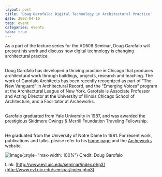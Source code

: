```yaml
---
layout: post
title: 'Doug Garofalo: Digital Technology in Architectural Practice'
date: 2002-04-10
tags: event
categories: events
tabs: true
---
```


As a part of the lecture series for the AD508 Seminar, Doug Garofalo will present his work and discuss how digital technology is changing architectural practice.<br><br>

Doug Garofalo has developed a thriving practice in Chicago that produces architectural work through buildings, projects, research and teaching. The work of Garofalo Architects has been recently recognized as part of  &ldquo;The New Vanguard&rdquo; in Architectural Record, and the &ldquo;Emerging Voices&rdquo; program at the Architectural League of New York. Garofalo is Associate Professor and Acting Director at the University of Illinois Chicago School of Architecture, and a Facilitator at  Archeworks.<br><br>

Garofalo graduated from Yale University in 1987, and was awarded the prestigious Skidmore Owings &amp; Merrill Foundation Traveling Fellowship.<br><br>

He graduated from the University of Notre Dame In 1981. For recent work, publications and talks, please refer to his <a href="http://garofalo.a-node.net">home page</a> and the <a href="http://www.archeworks.org">Archeworks</a> website.

![image](https://www.evl.uic.edu/output/originals/doug.jpg-srcw.jpg){:style="max-width: 100%"}
Credit: Doug Garofalo


Link: [http://www.evl.uic.edu/seminar/index.php3](http://www.evl.uic.edu/seminar/index.php3)
